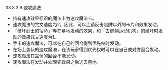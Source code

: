 #3.3.3.6        速攻魔法
* 持有速攻效果标识的魔法卡为速攻魔法卡。
* 速攻魔法的咒文速度为2。因此，可以连锁反击陷阱以外的卡片和效果发动。
* 「破坏剑士的宿命」等在墓地发动的效果，和「古遗物运动机构」的破坏时发动的效果咒文速度为1。
* 手卡的速攻魔法，可以在自己的回合得到优先权时发动。
* 在场上盖伏的速攻魔法，在该玩家得到优先权时可以在自己或对方回合发动。
* 速攻魔法在盖伏的回合不能发动。
* 速攻魔法在发动并处理完效果之后送去墓地。

